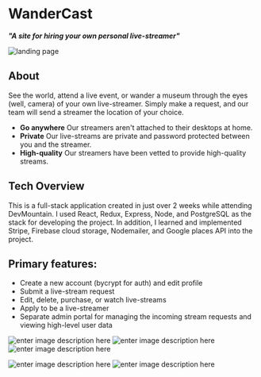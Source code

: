 # WanderCast 

***"A site for hiring your own personal live-streamer"***

![landing page](https://lh4.googleusercontent.com/KD_3tBGMKceNjwXmorwcDyiD4L3iGCUykV29kskbcwhK18QAsPYPfkBEraMLcSiNlp6w_Y6KYrcPhelqv0h7w1h_2-u2XAQK0GAQHZN5=s1433)

## About

See the world, attend a live event, or wander a museum through the eyes (well, camera) of your own live-streamer. Simply make a request, and our team will send a streamer the location of your choice.

- **Go anywhere** Our streamers aren't attached to their desktops at home.
- **Private** Our live-streams are private and password protected between you and the streamer.
- **High-quality** Our streamers have been vetted to provide high-quality streams.

## Tech Overview

This is a full-stack application created in just over 2 weeks while attending DevMountain. I used React, Redux, Express, Node, and PostgreSQL as the stack for developing the project. In addition, I learned and implemented Stripe, Firebase cloud storage, Nodemailer, and Google places API into the project.

## Primary features:

-   Create a new account (bycrypt for auth) and edit profile
-   Submit a live-stream request
-   Edit, delete, purchase, or watch live-streams
-   Apply to be a live-streamer
-   Separate admin portal for managing the incoming stream requests and viewing high-level user data


 
   ![enter image description here](https://lh4.googleusercontent.com/l7CdVrL6pGujm_piOrWY-ivcmwMOel3EgGIj4wBYf9smMwuFPhcXvdbQHe-ESbtnDMB8-KM5JcBgDNFRejaXcGmsPpvMo3KkO4IAgJPN=s500)          ![enter image description here](https://lh4.googleusercontent.com/t2yo6K71WUYGwXnyBEFk44zHqa9fO6xK9Drv2DEUqUhnZPo9yZsZWP_obkCEMulhzlfn7_U4sFIO0GyL4t72cI4OhA5SVyMUP-yw9vBr=s500)   ![enter image description here](https://lh5.googleusercontent.com/stgsvXc-SeL2OUAQRzJUa_EHgAsofEJCxNoQvEqQ5xg9NdXwqzqfhQjmsyW042CK95QNNlM2LZhNwxWdbfIcUEDxQv1ODzgiGRdLef8f=s500)

![enter image description here](https://lh6.googleusercontent.com/1SpuN2HUnt2EnFCObazRi2YrYUJ1VY82kH3Ul8wopvAy3aYGOups8GilD8-5SGEEdLNeQHvgxRicCUwe0a9b65md6UUVAj4WsgCLRRj4=s1600)
![enter image description here](https://lh3.googleusercontent.com/vniaBj5qf2llCNNTLZgfDCiW1E5YXUs4xE4FBruEfqWwyyfYaAI-fZRRvAIvRnFgxoYHF1RSfw__80jvX9BUZmIP6xndrcGuAZIiIwgj=s1600)
